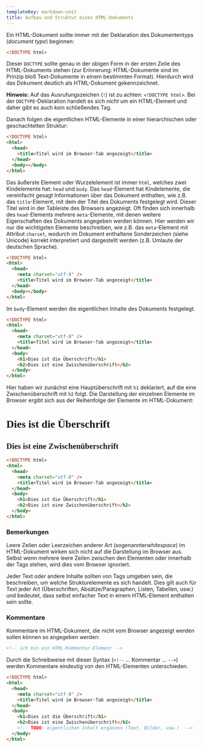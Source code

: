 ```yaml
---
templateKey: markdown-unit
title: Aufbau und Struktur eines HTML-Dokuments
---
```


Ein HTML-Dokument sollte immer mit der Deklaration des Dokumententyps (_document type_)
beginnen:

```html
<!DOCTYPE html>
```

Dieser `DOCTYPE` sollte genau in der obigen Form in der ersten Zeile des
HTML-Dokuments stehen (zur Erinnerung: HTML-Dokumente sind im Prinzip
bloß Text-Dokumente in einem bestimmten Format). Hierdurch wird das Dokument
deutlich als HTML-Dokument gekennzeichnet.

**Hinweis:** Auf das Ausrufungszeichen (`!`) ist zu achten: `<!DOCTYPE html>`.
Bei der `DOCTYPE`-Deklaration handelt es sich _nicht_ um ein HTML-Element und
daher gibt es auch kein schließendes Tag.

Danach folgen die eigentlichen HTML-Elemente in einer hierarchischen oder
geschachtelten Struktur:

```html
<!DOCTYPE html>
<html>
  <head>
    <title>Titel wird im Browser-Tab angezeigt</title>
  </head>
  <body></body>
</html>
```

Das äußerste Element oder Wurzelelement ist immer `html`, welches zwei
Kindelemente hat: `head` und `body`. Das `head`-Element hat Kindelemente,
die vereinfacht gesagt Informationen über das Dokument enthalten, wie z.B.
das `title`-Element, mit dem der Titel des Dokuments festgelegt wird.
Dieser Titel wird in der Tableiste des Browsers angezeigt. Oft finden
sich innerhalb des `head`-Elements mehrere `meta`-Elemente, mit denen
weitere Eigenschaften des Dokuments angegeben werden können. Hier werden
wir nur die wichtigsten Elemente beschreiben, wie z.B. das `meta`-Element
mit Attribut `charset`, wodurch im Dokument enthaltene Sonderzeichen (siehe Unicode)
korrekt interpretiert und dargestellt werden (z.B. Umlaute der deutschen Sprache).

```html
<!DOCTYPE html>
<html>
  <head>
    <meta charset="utf-8" />
    <title>Titel wird im Browser-Tab angezeigt</title>
  </head>
  <body></body>
</html>
```

Im `body`-Element werden die eigentlichen Inhalte des Dokuments festgelegt.

```html
<!DOCTYPE html>
<html>
  <head>
    <meta charset="utf-8" />
    <title>Titel wird im Browser-Tab angezeigt</title>
  </head>
  <body>
    <h1>Dies ist die Überschrift</h1>
    <h2>Dies ist eine Zwischenüberschrift</h2>
  </body>
</html>
```

Hier haben wir zunächst eine Hauptüberschrift mit `h1` deklariert,
auf die eine Zwischenüberschrift mit `h2` folgt. Die Darstellung der
einzelnen Elemente im Browser ergibt sich aus der Reihenfolge der
Elemente im HTML-Dokument:

<h1 style="font-family: serif;">Dies ist die Überschrift</h1>
<h2 style="font-family: serif;">Dies ist eine Zwischenüberschrift</h2>

```html
<!DOCTYPE html>
<html>
  <head>
    <meta charset="utf-8" />
    <title>Titel wird im Browser-Tab angezeigt</title>
  </head>
  <body>
    <h1>Dies ist die Überschrift</h1>
    <h2>Dies ist eine Zwischenüberschrift</h2>
  </body>
</html>
```

### Bemerkungen

Leere Zeilen oder Leerzeichen anderer Art (sogenannter*whitespace*) im HTML-Dokument
wirken sich nicht auf die Darstellung im Browser aus. Selbst wenn mehrere leere
Zeilen zwischen den Elementen oder innerhalb der Tags stehen, wird dies vom Browser
ignoriert.

Jeder Text oder andere Inhalte sollten von Tags umgeben sein, die beschreiben, um welche
Strukturelemente es sich handelt. Dies gilt auch für Text jeder Art
(Überschriften, Absätze/Paragraphen, Listen, Tabellen, usw.) und bedeutet, dass selbst
einfacher Text in einem HTML-Element enthalten sein sollte.

### Kommentare

Kommentare im HTML-Dokument, die nicht vom Browser angezeigt werden
sollen können so angegeben werden:

```html
<!-- ich bin ein HTML-Kommentar-Element -->
```

Durch die Schreibweise mit dieser Syntax (`<!--` ... Kommentar ... `-->`) werden
Kommentare eindeutig von den HTML-Elementen unterschieden.

```html
<!DOCTYPE html>
<html>
  <head>
    <meta charset="utf-8" />
    <title>Titel wird im Browser-Tab angezeigt</title>
  </head>
  <body>
    <h1>Dies ist die Überschrift</h1>
    <h2>Dies ist eine Zwischenüberschrift</h2>
    <!-- TODO: eigentlichen Inhalt ergänzen (Text, Bilder, usw.)  -->
  </body>
</html>
```
